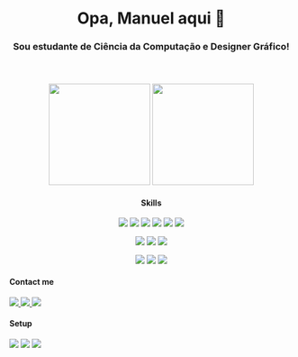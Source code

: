 <header>
  <h1>Opa, Manuel aqui 👻</h1>
  <h3>Sou estudante de Ciência da Computação e Designer Gráfico!</h3>
</header>

<main>
  <div class="stats" align="center">
		<img height="180rem" src="https://github-readme-stats-git-masterrstaa-rickstaa.vercel.app/api?username=1manuelc&show_icons=true&rank_icon=github&hide_border=true&theme=holi&bg_color=0d1117&include_all_commits=true&count_private=true"/>
		<img height="180rem" src="https://github-readme-stats-git-masterrstaa-rickstaa.vercel.app/api/top-langs/?username=1manuelc&hide_border=true&layout=compact&langs_count=6&theme=holi&bg_color=0d1117&include_all_commits=true&count_private=true"/>
  </div>
  <div class="skills" align="center">
		<h4>Skills</h4>
		<p>
			<img src="https://img.shields.io/badge/C-00599C?style=for-the-badge&logo=c&logoColor=white" />
			<img src="https://img.shields.io/badge/Python-14354C?style=for-the-badge&logo=python&logoColor=white" />
			<img src="https://img.shields.io/badge/Java-ED8B00?style=for-the-badge&logo=openjdk&logoColor=white" />
			<img src="https://img.shields.io/badge/JavaScript-F7DF1E?style=for-the-badge&logo=javascript&logoColor=black" />
			<img src="https://img.shields.io/badge/HTML5-E34F26?style=for-the-badge&logo=html5&logoColor=white" />
			<img src="https://img.shields.io/badge/CSS3-1572B6?style=for-the-badge&logo=css3&logoColor=white" />
		</p>
		<p>
			<img src="https://img.shields.io/badge/GIT-E44C30?style=for-the-badge&logo=git&logoColor=white" />
			<img src="https://img.shields.io/badge/Visual_Studio_Code-0078D4?style=for-the-badge&logo=visual%20studio%20code&logoColor=white" />
			<img src="https://img.shields.io/badge/IntelliJ_IDEA-000000.svg?style=for-the-badge&logo=intellij-idea&logoColor=white" />
		</p>
		<p>
			<img src="https://aleen42.github.io/badges/src/photoshop.svg" />
			<img src="https://aleen42.github.io/badges/src/illustrator.svg" />
			<img src="https://aleen42.github.io/badges/src/after_effects.svg" />
  	</p>
  </div>
  <div class="contacts">
		<h4>Contact me</h4>
		<p>
			<a href="https://www.instagram.com/1manuelc/" alt="Instagram">
				<img src="https://img.shields.io/badge/Instagram-%23E4405F.svg?style=for-the-badge&logo=Instagram&logoColor=white"/>
			</a>
			<a href="https://www.linkedin.com/in/1manuelc" alt="Linkedin">
				<img src="https://img.shields.io/badge/linkedin-%230077B5.svg?style=for-the-badge&logo=linkedin&logoColor=white"/>
			</a>
			<a href = "mailto:manuelwn21@gmail.com">
				<img src="https://img.shields.io/badge/Gmail-D14836?style=for-the-badge&logo=gmail&logoColor=white">
			</a>
  	</p>
  </div>
	<div class="setup">
		<h4>Setup</h4>
		<p align="left">
			<img src="https://img.shields.io/badge/AMD-Ryzen_7_5700U-ED1C24?style=for-the-badge&logo=amd&logoColor=white" />
			<img src="https://img.shields.io/badge/AMD-Vega_8-ED1C24?style=for-the-badge&logo=amd&logoColor=white" />
			<img src="https://img.shields.io/badge/Linux_Mint-87CF3E?style=for-the-badge&logo=linux-mint&logoColor=white"/>
		</p>
	</div>
</main>
